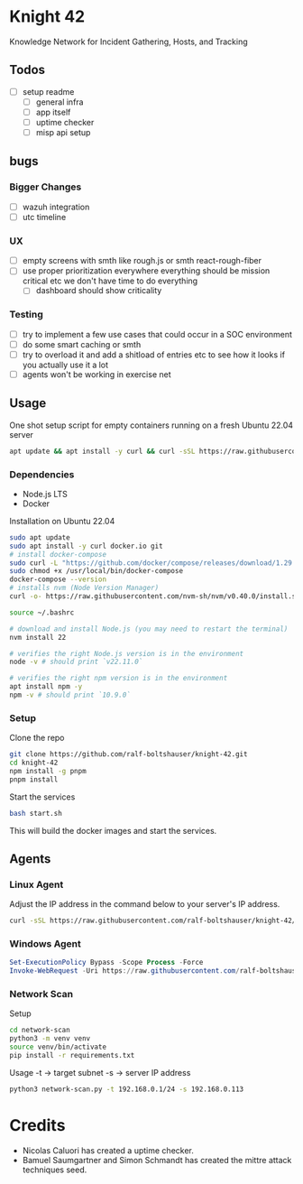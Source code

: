# Knight 42
Knowledge Network for Incident Gathering, Hosts, and Tracking

## Todos
- [ ] setup readme 
  - [ ] general infra
  - [ ] app itself
  - [ ] uptime checker
  - [ ] misp api setup

## bugs

### Bigger Changes
- [ ] wazuh integration
- [ ] utc timeline

### UX
- [ ] empty screens with smth like rough.js or smth react-rough-fiber
- [ ] use proper prioritization everywhere everything should be mission critical etc we don't have time to do everything
  - [ ] dashboard should show criticality

### Testing
- [ ] try to implement a few use cases that could occur in a SOC environment
- [ ] do some smart caching or smth
- [ ] try to overload it and add a shitload of entries etc to see how it looks if you actually use it a lot
- [ ] agents won't be working in exercise net

## Usage

One shot setup script for empty containers running on a fresh Ubuntu 22.04 server
```bash
apt update && apt install -y curl && curl -sSL https://raw.githubusercontent.com/ralf-boltshauser/knight-42/refs/heads/main/setup.sh | bash
```

### Dependencies
- Node.js LTS
- Docker

Installation on Ubuntu 22.04
```bash
sudo apt update
sudo apt install -y curl docker.io git 
# install docker-compose
sudo curl -L "https://github.com/docker/compose/releases/download/1.29.2/docker-compose-$(uname -s)-$(uname -m)" -o /usr/local/bin/docker-compose
sudo chmod +x /usr/local/bin/docker-compose
docker-compose --version
# installs nvm (Node Version Manager)
curl -o- https://raw.githubusercontent.com/nvm-sh/nvm/v0.40.0/install.sh | bash

source ~/.bashrc

# download and install Node.js (you may need to restart the terminal)
nvm install 22

# verifies the right Node.js version is in the environment
node -v # should print `v22.11.0`

# verifies the right npm version is in the environment
apt install npm -y
npm -v # should print `10.9.0`
```

### Setup
Clone the repo
```bash
git clone https://github.com/ralf-boltshauser/knight-42.git
cd knight-42
npm install -g pnpm
pnpm install
```

Start the services
```bash
bash start.sh
```
This will build the docker images and start the services.

## Agents
### Linux Agent
Adjust the IP address in the command below to your server's IP address.
```bash
curl -sSL https://raw.githubusercontent.com/ralf-boltshauser/knight-42/refs/heads/main/agents/linux-agent.sh | bash -s -- -h 192.168.0.113
```
### Windows Agent
```powershell
Set-ExecutionPolicy Bypass -Scope Process -Force
Invoke-WebRequest -Uri https://raw.githubusercontent.com/ralf-boltshauser/knight-42/refs/heads/main/agents/windows-agent.ps1 -OutFile windows-agent.ps1; .\windows-agent.ps1 -TargetIP 192.168.0.113
```

### Network Scan

Setup
```bash
cd network-scan
python3 -m venv venv
source venv/bin/activate
pip install -r requirements.txt
```

Usage
-t -> target subnet
-s -> server IP address
```bash
python3 network-scan.py -t 192.168.0.1/24 -s 192.168.0.113
```

# Credits
- Nicolas Caluori has created a uptime checker.
- Bamuel Saumgartner and Simon Schmandt has created the mittre attack techniques seed.